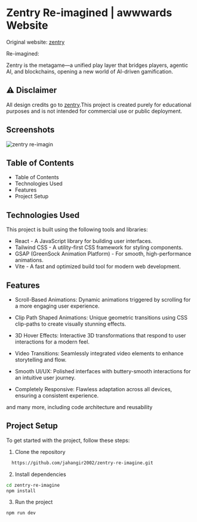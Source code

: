 
# Zentry Re-imagined | awwwards Website

Original website: 
[zentry](https://www.awwwards.com/sites/zentry) 

Re-imagined: 

Zentry is the metagame—a unified play layer that bridges players, agentic AI, and blockchains, opening a new world of AI-driven gamification.



## ⚠ Disclaimer

All design credits go to [zentry](https://zentry.com/).This project is created purely for educational purposes and is not intended for commercial use or public deployment.

## Screenshots

![zentry re-imagin](https://github.com/user-attachments/assets/55b692a4-13ef-4a40-809d-0ebd4c0563cb)





##  Table of Contents 

- Table of Contents
- Technologies Used
- Features
- Project Setup
## Technologies Used

This project is built using the following tools and libraries:

- React - A JavaScript library for building user interfaces.
- Tailwind CSS - A utility-first CSS framework for styling components.
- GSAP (GreenSock Animation Platform) - For smooth, high-performance animations.
- Vite - A fast and optimized build tool for modern web development.
## Features

- Scroll-Based Animations: Dynamic animations triggered by scrolling for a more engaging user experience.

- Clip Path Shaped Animations: Unique geometric transitions using CSS clip-paths to create visually stunning effects.

- 3D Hover Effects: Interactive 3D transformations that respond to user interactions for a modern feel.

- Video Transitions: Seamlessly integrated video elements to enhance storytelling and flow.

- Smooth UI/UX: Polished interfaces with buttery-smooth interactions for an intuitive user journey.

- Completely Responsive: Flawless adaptation across all devices, ensuring a consistent experience.

and many more, including code architecture and reusability


## Project Setup

To get started with the project, follow these steps:

1. Clone the repository

```bash
  https://github.com/jahangir2002/zentry-re-imagine.git
```
2. Install dependencies

```bash
cd zentry-re-imagine
npm install

```

3. Run the project

```bash
npm run dev

```


